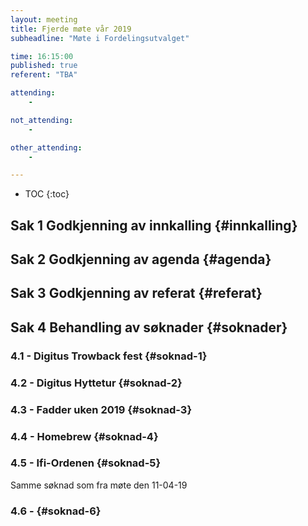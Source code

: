 ```yaml
---
layout: meeting
title: Fjerde møte vår 2019
subheadline: "Møte i Fordelingsutvalget"

time: 16:15:00
published: true
referent: "TBA"

attending:
    - 

not_attending:
    -

other_attending:
    -

---
```


* TOC
{:toc}


## Sak 1 Godkjenning av innkalling {#innkalling}
## Sak 2 Godkjenning av agenda {#agenda}
## Sak 3 Godkjenning av referat {#referat}
## Sak 4 Behandling av søknader {#soknader}
### 4.1 - Digitus Trowback fest {#soknad-1}
### 4.2 - Digitus Hyttetur {#soknad-2}
### 4.3 - Fadder uken 2019 {#soknad-3}
### 4.4 - Homebrew {#soknad-4}
### 4.5 - Ifi-Ordenen {#soknad-5}
Samme søknad som fra møte den 11-04-19
### 4.6 -  {#soknad-6}
